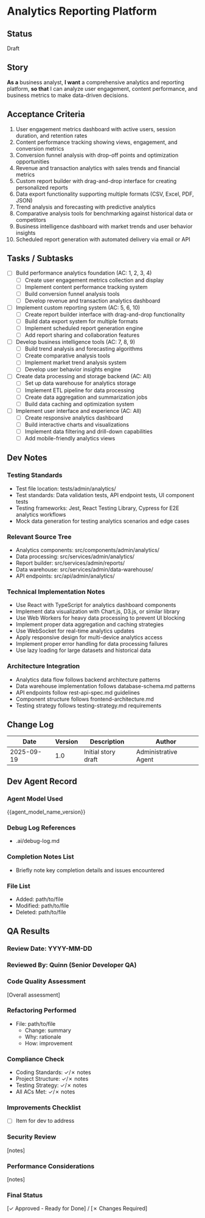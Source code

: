 # Analytics Reporting Platform

## Status
Draft

## Story
**As a** business analyst,
**I want** a comprehensive analytics and reporting platform,
**so that** I can analyze user engagement, content performance, and business metrics to make data-driven decisions.

## Acceptance Criteria
1. User engagement metrics dashboard with active users, session duration, and retention rates
2. Content performance tracking showing views, engagement, and conversion metrics
3. Conversion funnel analysis with drop-off points and optimization opportunities
4. Revenue and transaction analytics with sales trends and financial metrics
5. Custom report builder with drag-and-drop interface for creating personalized reports
6. Data export functionality supporting multiple formats (CSV, Excel, PDF, JSON)
7. Trend analysis and forecasting with predictive analytics
8. Comparative analysis tools for benchmarking against historical data or competitors
9. Business intelligence dashboard with market trends and user behavior insights
10. Scheduled report generation with automated delivery via email or API

## Tasks / Subtasks
- [ ] Build performance analytics foundation (AC: 1, 2, 3, 4)
  - [ ] Create user engagement metrics collection and display
  - [ ] Implement content performance tracking system
  - [ ] Build conversion funnel analysis tools
  - [ ] Develop revenue and transaction analytics dashboard
- [ ] Implement custom reporting system (AC: 5, 6, 10)
  - [ ] Create report builder interface with drag-and-drop functionality
  - [ ] Build data export system for multiple formats
  - [ ] Implement scheduled report generation engine
  - [ ] Add report sharing and collaboration features
- [ ] Develop business intelligence tools (AC: 7, 8, 9)
  - [ ] Build trend analysis and forecasting algorithms
  - [ ] Create comparative analysis tools
  - [ ] Implement market trend analysis system
  - [ ] Develop user behavior insights engine
- [ ] Create data processing and storage backend (AC: All)
  - [ ] Set up data warehouse for analytics storage
  - [ ] Implement ETL pipeline for data processing
  - [ ] Create data aggregation and summarization jobs
  - [ ] Build data caching and optimization system
- [ ] Implement user interface and experience (AC: All)
  - [ ] Create responsive analytics dashboard
  - [ ] Build interactive charts and visualizations
  - [ ] Implement data filtering and drill-down capabilities
  - [ ] Add mobile-friendly analytics views

## Dev Notes

### Testing Standards
- Test file location: tests/admin/analytics/
- Test standards: Data validation tests, API endpoint tests, UI component tests
- Testing frameworks: Jest, React Testing Library, Cypress for E2E analytics workflows
- Mock data generation for testing analytics scenarios and edge cases

### Relevant Source Tree
- Analytics components: src/components/admin/analytics/
- Data processing: src/services/admin/analytics/
- Report builder: src/services/admin/reports/
- Data warehouse: src/services/admin/data-warehouse/
- API endpoints: src/api/admin/analytics/

### Technical Implementation Notes
- Use React with TypeScript for analytics dashboard components
- Implement data visualization with Chart.js, D3.js, or similar library
- Use Web Workers for heavy data processing to prevent UI blocking
- Implement proper data aggregation and caching strategies
- Use WebSocket for real-time analytics updates
- Apply responsive design for multi-device analytics access
- Implement proper error handling for data processing failures
- Use lazy loading for large datasets and historical data

### Architecture Integration
- Analytics data flow follows backend architecture patterns
- Data warehouse implementation follows database-schema.md patterns
- API endpoints follow rest-api-spec.md guidelines
- Component structure follows frontend-architecture.md
- Testing strategy follows testing-strategy.md requirements

## Change Log
| Date | Version | Description | Author |
|------|---------|-------------|---------|
| 2025-09-19 | 1.0 | Initial story draft | Administrative Agent |

## Dev Agent Record

### Agent Model Used
{{agent_model_name_version}}

### Debug Log References
- .ai/debug-log.md

### Completion Notes List
- Briefly note key completion details and issues encountered

### File List
- Added: path/to/file
- Modified: path/to/file
- Deleted: path/to/file

## QA Results

### Review Date: YYYY-MM-DD

### Reviewed By: Quinn (Senior Developer QA)

### Code Quality Assessment

[Overall assessment]

### Refactoring Performed

- File: path/to/file
  - Change: summary
  - Why: rationale
  - How: improvement

### Compliance Check
- Coding Standards: ✓/✗ notes
- Project Structure: ✓/✗ notes
- Testing Strategy: ✓/✗ notes
- All ACs Met: ✓/✗ notes

### Improvements Checklist
- [ ] Item for dev to address

### Security Review
[notes]

### Performance Considerations
[notes]

### Final Status
[✓ Approved - Ready for Done] / [✗ Changes Required]